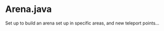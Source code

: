 Arena.java
==========

Set up to build an arena set up in specific areas, and new teleport points...